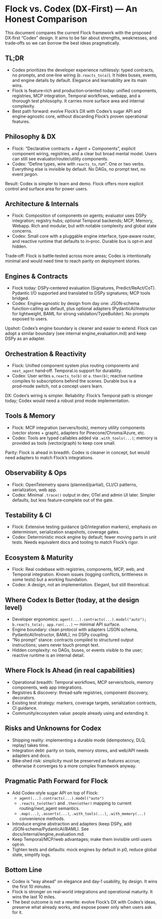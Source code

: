 # Flock vs. Codex (DX‑First) — An Honest Comparison

This document compares the current Flock framework with the proposed DX‑first “Codex” design. It aims to be fair about strengths, weaknesses, and trade‑offs so we can borrow the best ideas pragmatically.

## TL;DR

- Codex prioritizes the developer experience ruthlessly: typed contracts, no prompts, and one‑line wiring (`b.reacts_to(a)`). It hides buses, events, and engine details by default. Elegance and learnability are its main wins.
- Flock is feature‑rich and production‑oriented today: unified components, registries, MCP integration, Temporal workflows, webapp, and a thorough test philosophy. It carries more surface area and internal complexity.
- Best path forward: evolve Flock’s DX with Codex’s sugar API and engine‑agnostic core, without discarding Flock’s proven operational features.

## Philosophy & DX

- Flock: “Declarative contracts + Agent + Components”, explicit component wiring, registries, and a clear but broad mental model. Users can still see evaluator/router/utility components.
- Codex: “Define types, wire with `reacts_to`, run”. One or two verbs. Everything else is invisible by default. No DAGs, no prompt text, no event jargon.

Result: Codex is simpler to learn and demo. Flock offers more explicit control and surface area for power users.

## Architecture & Internals

- Flock: Composition of components on agents; evaluator uses DSPy integration; registry hubs; optional Temporal backends; MCP, Memory, Webapp. Rich and modular, but with notable complexity and global state concerns.
- Codex: Small core with a pluggable engine interface, type‑aware router, and reactive runtime that defaults to in‑proc. Durable bus is opt‑in and hidden.

Trade‑off: Flock is battle‑tested across more areas; Codex is intentionally minimal and would need time to reach parity on deployment stories.

## Engines & Contracts

- Flock today: DSPy‑centered evaluation (Signatures, Predict/ReAct/CoT). Pydantic I/O supported and translated to DSPy signatures; MCP tools bridged.
- Codex: Engine‑agnostic by design from day one: JSON‑schema function‑calling as default, plus optional adapters (PydanticAI/Instructor for lightweight, BAML for strong validation/TypeBuilder). No prompts exposed to users.

Upshot: Codex’s engine boundary is cleaner and easier to extend. Flock can adopt a similar boundary (see internal engine_evaluation.md) and keep DSPy as an adapter.

## Orchestration & Reactivity

- Flock: Unified component system plus routing components and `next_agent` hand‑off. Temporal.io support for durability.
- Codex: User writes `a.reacts_to(b)` or `a.then(b)`; reactive runtime compiles to subscriptions behind the scenes. Durable bus is a prod‑mode switch, not a concept users learn.

DX: Codex’s wiring is simpler. Reliability: Flock’s Temporal path is stronger today; Codex would need a robust prod mode implementation.

## Tools & Memory

- Flock: MCP integration (servers/tools), memory utility components (vector stores + graph), adapters for Pinecone/Chroma/Azure, etc.
- Codex: Tools are typed callables added via `.with_tools(...)`; memory is provided as tools (vector/graph) to keep core small.

Parity: Flock is ahead in breadth. Codex is cleaner in concept, but would need adapters to match Flock’s integrations.

## Observability & Ops

- Flock: OpenTelemetry spans (planned/partial), CLI/CI patterns, serialization, web app.
- Codex: Minimal `.trace()` output in dev; OTel and admin UI later. Simpler defaults, but less feature‑complete out of the gate.

## Testability & CI

- Flock: Extensive testing guidance (p0/integration markers), emphasis on determinism, serialization snapshots, coverage gates.
- Codex: Deterministic mock engine by default; fewer moving parts in unit tests. Needs equivalent docs and tooling to match Flock’s rigor.

## Ecosystem & Maturity

- Flock: Real codebase with registries, components, MCP, web, and Temporal integration. Known issues (logging conflicts, brittleness in some tests) but a working foundation.
- Codex: A design, not an implementation. Elegant, but still theoretical.

## Where Codex Is Better (today, at the design level)

- Developer ergonomics: `agent(...).contracts(...).model("auto"); b.reacts_to(a); app.run(...)` — minimal API surface.
- Engine boundary: clean protocol with adapters (JSON schema, PydanticAI/Instructor, BAML), no DSPy coupling.
- “No prompt” stance: contracts compiled to structured output instructions; users never touch prompt text.
- Hidden complexity: no DAGs, buses, or events visible to the user; reactive runtime is an internal detail.

## Where Flock Is Ahead (in real capabilities)

- Operational breadth: Temporal workflows, MCP servers/tools, memory components, web app integrations.
- Registries & discovery: thread‑safe registries, component discovery, decorators.
- Existing test strategy: markers, coverage targets, serialization contracts, CI guidance.
- Community/ecosystem value: people already using and extending it.

## Risks and Unknowns for Codex

- Shipping reality: implementing a durable mode (idempotency, DLQ, replay) takes time.
- Integration debt: parity on tools, memory stores, and web/API needs adapters and docs.
- Bike‑shed risk: simplicity must be preserved as features accrue; otherwise it converges to a more complex framework anyway.

## Pragmatic Path Forward for Flock

- Add Codex‑style sugar API on top of Flock:
  - `agent(...).contracts(...).model("auto")`
  - `.reacts_to(other)` and `.then(other)` mapping to current routing/next_agent semantics.
  - `.map(...)`, `.asserts(...)`, `.with_tools(...)`, `.with_memory(...)` convenience methods.
- Introduce engine abstraction and adapters (keep DSPy, add JSON‑schema/PydanticAI/BAML). See docs/internal/engine_evaluation.md.
- Keep Temporal/MCP/web advantages; make them invisible until users opt‑in.
- Tighten tests and defaults: mock engines by default in p0, reduce global state, simplify logs.

## Bottom Line

- Codex is “way ahead” on elegance and day‑1 usability, by design. It wins the first 10 minutes.
- Flock is stronger on real‑world integrations and operational maturity. It wins the last 10 miles.
- The best outcome is not a rewrite: evolve Flock’s DX with Codex’s ideas, preserve what already works, and expose power only when users ask for it.

